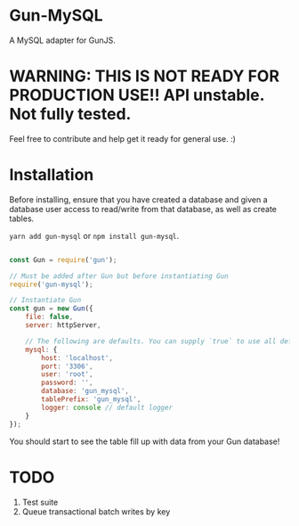 # Gun-MySQL

A MySQL adapter for GunJS. 

# WARNING: THIS IS NOT READY FOR PRODUCTION USE!! API unstable. Not fully tested.

Feel free to contribute and help get it ready for general use. :)

# Installation

Before installing, ensure that you have created a database and given a database user access to read/write from that database, as well as create tables.

`yarn add gun-mysql` or `npm install gun-mysql`.

```javascript

const Gun = require('gun');

// Must be added after Gun but before instantiating Gun
require('gun-mysql');

// Instantiate Gun
const gun = new Gun({
    file: false,
    server: httpServer,

    // The following are defaults. You can supply `true` to use all defaults
    mysql: {
        host: 'localhost',
        port: '3306',
        user: 'root',
        password: '',
        database: 'gun_mysql',
        tablePrefix: 'gun_mysql',
        logger: console // default logger
    }
});
```

You should start to see the table fill up with data from your Gun database!

# TODO

1. Test suite
2. Queue transactional batch writes by key
